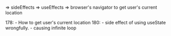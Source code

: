 => sideEffects
=> useEffects
=> browser's navigator to get user's current location

178:
    - How to get user's current location
180: 
    - side effect of using useState wrongfully.
    - causing infinite loop